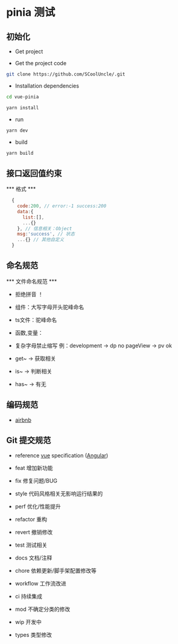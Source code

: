 # pinia  测试

## 初始化

- Get project

- Get the project code

```bash
git clone https://github.com/SCoolUncle/.git
```

- Installation dependencies

```bash
cd vue-pinia

yarn install

```

- run

```bash
yarn dev
```

- build

```bash
yarn build
```

## 接口返回值约束

*** 格式 ***

```javascript
  {
    code:200, // error:-1 success:200
    data:{
      list:[],
      ...{}
    }, // 信息相关：Object
    msg:'success', // 状态
    ...{} // 其他自定义
  }
```

## 命名规范

*** 文件命名规范 ***

- 拒绝拼音 ！
- 组件：大写字母开头驼峰命名
- ts文件：驼峰命名

- 函数,变量：
- 复杂字母禁止缩写 例：development -> dp no  pageView -> pv ok
- get~ -> 获取相关
- is~ -> 判断相关
- has~ -> 有无

## 编码规范

- [airbnb](https://github.com/libertyAlone/airbnb-javascript-style-guide-cn)

## Git 提交规范

- reference [vue](https://github.com/vuejs/vue/blob/dev/.github/COMMIT_CONVENTION.md) specification ([Angular](https://github.com/conventional-changelog/conventional-changelog/tree/master/packages/conventional-changelog-angular))

- feat 增加新功能
- fix 修复问题/BUG
- style 代码风格相关无影响运行结果的
- perf 优化/性能提升
- refactor 重构
- revert 撤销修改
- test 测试相关
- docs 文档/注释
- chore 依赖更新/脚手架配置修改等
- workflow 工作流改进
- ci 持续集成
- mod 不确定分类的修改
- wip 开发中
- types 类型修改
